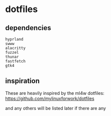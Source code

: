 # dotfiles

## dependencies
```
hyprland
swww
alacritty
fuzzel
thunar
fastfetch
gtk4
```

## inspiration

These are heavily inspired by the ml4w dotfiles: https://github.com/mylinuxforwork/dotfiles

and any others will be listed later if there are any
